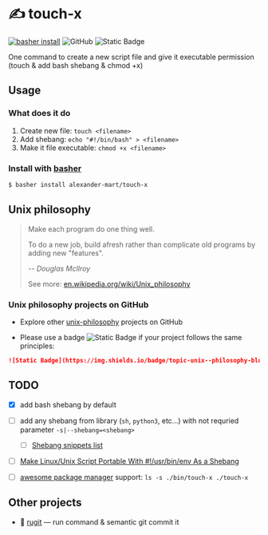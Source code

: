 # ✍️ touch-x

[![basher install](https://www.basher.it/assets/logo/basher_install.svg)](https://www.basher.it/)
![GitHub](https://img.shields.io/github/license/alexander-mart/touch-x)
![Static Badge](https://img.shields.io/badge/topic-unix--philosophy-blue?logo=github&link=https%3A%2F%2Fgithub.com%2Ftopics%2Funix-philosophy)

One command to create a new script file and give it executable permission (touch &amp; add bash shebang &amp; chmod +x)


## Usage

### What does it do

1. Create new file: `touch <filename>`
2. Add shebang: `echo "#!/bin/bash" > <filename>`
3. Make it file executable: `chmod +x <filename>`


### Install with [basher](https://www.basher.it/)

```sh
$ basher install alexander-mart/touch-x
```


## Unix philosophy

> Make each program do one thing well.
> 
> To do a new job, build afresh rather than complicate old programs by adding new "features".
>
> -- <cite>Douglas McIlroy</cite>
> 
> See more: [en.wikipedia.org/wiki/Unix_philosophy](https://en.wikipedia.org/wiki/Unix_philosophy)


### Unix philosophy projects on GitHub

- Explore other [unix-philosophy](https://github.com/topics/unix-philosophy) projects on GitHub

- Please use a badge ![Static Badge](https://img.shields.io/badge/topic-unix--philosophy-blue?logo=github&link=https%3A%2F%2Fgithub.com%2Ftopics%2Funix-philosophy)
 if your project follows the same principles:

```markdown
![Static Badge](https://img.shields.io/badge/topic-unix--philosophy-blue?logo=github&link=https%3A%2F%2Fgithub.com%2Ftopics%2Funix-philosophy)
```


## TODO

- [x] add bash shebang by default
- [ ] add any shebang from library (`sh`, `python3`, etc...) with not requried parameter `-s|--shebang=<shebang>`
  - [ ] [Shebang snippets list](https://github.com/Rpinski/vscode-shebang-snippets/blob/master/snippets/shebang-plaintext.json)
- [ ] [Make Linux/Unix Script Portable With #!/usr/bin/env As a Shebang](https://www.cyberciti.biz/tips/finding-bash-perl-python-portably-using-env.html)
- [ ] [awesome package manager](https://github.com/shinokada/awesome) support: `ls -s ./bin/touch-x ./touch-x`


## Other projects

- 🦁 [rugit](https://github.com/alexander-mart/rugit) — run command & semantic git commit it
